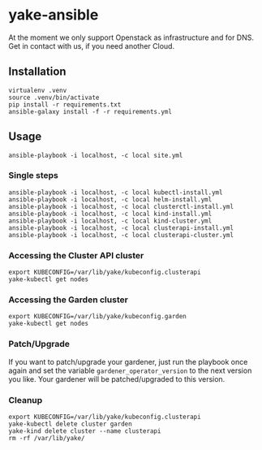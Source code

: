 # yake-ansible

At the moment we only support Openstack as infrastructure and for DNS. Get in contact with us, if you need another Cloud.

## Installation

```
virtualenv .venv
source .venv/bin/activate
pip install -r requirements.txt
ansible-galaxy install -f -r requirements.yml
```

## Usage

```
ansible-playbook -i localhost, -c local site.yml
```

### Single steps

```
ansible-playbook -i localhost, -c local kubectl-install.yml
ansible-playbook -i localhost, -c local helm-install.yml
ansible-playbook -i localhost, -c local clusterctl-install.yml
ansible-playbook -i localhost, -c local kind-install.yml
ansible-playbook -i localhost, -c local kind-cluster.yml
ansible-playbook -i localhost, -c local clusterapi-install.yml
ansible-playbook -i localhost, -c local clusterapi-cluster.yml
```

### Accessing the Cluster API cluster

```
export KUBECONFIG=/var/lib/yake/kubeconfig.clusterapi
yake-kubectl get nodes
```

### Accessing the Garden cluster

```
export KUBECONFIG=/var/lib/yake/kubeconfig.garden
yake-kubectl get nodes
```

### Patch/Upgrade
If you want to patch/upgrade your gardener, just run the playbook once again and set the variable `gardener_operator_version` to the next version you like. Your gardener will be patched/upgraded to this version.

### Cleanup

```
export KUBECONFIG=/var/lib/yake/kubeconfig.clusterapi
yake-kubectl delete cluster garden
yake-kind delete cluster --name clusterapi
rm -rf /var/lib/yake/
```
